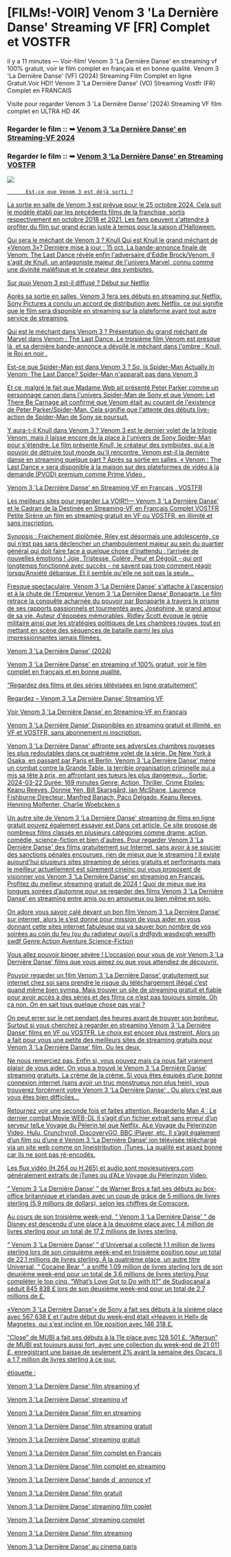 <td class="d-block color-fg-default comment-body markdown-body js-comment-body">
        <h1 dir="auto">[FILMs!-VOIR] Venom 3 'La Dernière Danse' Streaming VF [FR] Complet et VOSTFR</h1>
<p dir="auto">il y a 11 minutes — Voir-film! Venom 3 'La Dernière Danse' en streaming vf 100% gratuit, voir le film complet en français et en bonne qualité. Venom 3 'La Dernière Danse' (VF) (2024) Streaming Film Complet en ligne Gratuit.Voir HD!! Venom 3 'La Dernière Danse' (VO) Streaming Vostfr (FR) Complet en FRANCAIS</p>
<p dir="auto">Visite pour regarder Venom 3 'La Dernière Danse' (2024) Streaming VF film complet en ULTRA HD 4K</p>
<h3 dir="auto">Regarder le film :: ➥ <a href="https://flixmedia.online/fr/movie/912649/venom-the-last-dance" rel="nofollow">Venom 3 'La Dernière Danse' en Streaming-VF 2024</a></h3>
<h3 dir="auto">Regarder le film :: ➥ <a href="https://flixmedia.online/fr/movie/912649/venom-the-last-dance" rel="nofollow">Venom 3 'La Dernière Danse' en Streaming VOSTFR</a></h3>
<p dir="auto"><animated-image data-catalyst=""><a href="https:/flixmedia.online//fr/movie/912649/venom-the-last-dance" title="PLAYNOW" rel="nofollow" data-target="animated-image.originalLink"><img src="https://camo.githubusercontent.com/e77d383337f352112ed1c7d3ceb2b7e09c82c4d2a374d360222ff6c789a55060/68747470733a2f2f692e696d6775722e636f6d2f6a684e476f45742e676966" data-canonical-src="https://i.imgur.com/jhNGoEt.gif" style="max-width: 100%; display: inline-block;" data-target="animated-image.originalImage"></a>
      <span class="AnimatedImagePlayer" data-target="animated-image.player" hidden="">
        <a data-target="animated-image.replacedLink" class="AnimatedImagePlayer-images" href="https://flixmedia.online//fr/movie/912649/venom-the-last-dance" target="_blank">
          Quand le film Venom 3 va sortir ?
Le troisième épisode de la saga mettant en scène Tom Hardy dans le rôle du symbiote ennemi de l'homme-araignée, Venom : The Last Dance, sort au cinéma ce mercredi 30 octobre. Dans ce nouvel opus, Eddie et son double se retrouvent en cavale, traqués par leurs semblables.
          Quand sortira Venom 4 ?
Venom: The Last Dance, film d'action de Kelly Marcel avec Tom Hardy, Chiwetel Ejiofor et Juno Temple, en salle le 30 octobre 2024. Venom: The Last Dance est le troisième et dernier chapitre de la trilogie Venom, réalisée par Kelly Marcel.

          Est-ce que Venom 3 est déjà sorti ?
La sortie en salle de Venom 3 est prévue pour le 25 octobre 2024. Cela suit le modèle établi par les précédents films de la franchise, sortis respectivement en octobre 2018 et 2021. Les fans peuvent s'attendre à profiter du film sur grand écran juste à temps pour la saison d'Halloween.

Qui sera le méchant de Venom 3 ?
Knull
Qui est Knull le grand méchant de «Venom 3»? Dernière mise à jour : 15 oct. La bande-annonce finale de Venom: The Last Dance révèle enfin l'adversaire d'Eddie Brock/Venom. Il s'agit de Knull, un antagoniste majeur de l'univers Marvel, connu comme une divinité maléfique et le créateur des symbiotes.

Sur quoi Venom 3 est-il diffusé ?
Début sur Netflix

Après sa sortie en salles, Venom 3 fera ses débuts en streaming sur Netflix. Sony Pictures a conclu un accord de distribution avec Netflix, ce qui signifie que le film sera disponible en streaming sur la plateforme avant tout autre service de streaming.

Qui est le méchant dans Venom 3 ?
Présentation du grand méchant de Marvel dans Venom : The Last Dance. Le troisième film Venom est presque là, et sa dernière bande-annonce a dévoilé le méchant dans l'ombre : Knull, le Roi en noir .

Est-ce que Spider-Man est dans Venom 3 ?
So, Is Spider-Man Actually In Venom: The Last Dance?
Spider-Man n'apparaît pas dans Venom 3

Et ce, malgré le fait que Madame Web ait présenté Peter Parker comme un personnage canon dans l'univers Spider-Man de Sony et que Venom: Let There Be Carnage ait confirmé que Venom était au courant de l'existence de Peter Parker/Spider-Man. Cela signifie que l'attente des débuts live-action de Spider-Man de Sony se poursuit.

Y aura-t-il Knull dans Venom 3 ?
Venom 3 est le dernier volet de la trilogie Venom, mais il laisse encore de la place à l'univers de Sony Spider-Man pour s'étendre. Le film présente Knull, le créateur des symbiotes, qui a le pouvoir de détruire tout monde qu'il rencontre.
Venom est-il la dernière danse en streaming quelque part ?
Après sa sortie en salles, « Venom : The Last Dance » sera disponible à la maison sur des plateformes de vidéo à la demande (PVOD) premium comme Prime Video .
<p dir="auto">Venom 3 'La Dernière Danse' en Streaming VF en Français , VOSTFR</p>
<p dir="auto">Les meilleurs sites pour regarder La VOIR!!— Venom 3 'La Dernière Danse' et le Cadran de la Destinée en Streaming-VF en Français Complet VOSTFR Petite Sirène un film en streaming gratuit en VF ou VOSTFR, en illimité et sans inscription.</p>
<p dir="auto">Synopsis : Fraichement diplômée, Riley est désormais une adolescente, ce qui n’est pas sans déclencher un chamboulement majeur au sein du quartier général qui doit faire face à quelque chose d’inattendu : l’arrivée de nouvelles émotions ! Joie, Tristesse, Colère, Peur et Dégoût - qui ont longtemps fonctionné avec succès - ne savent pas trop comment réagir lorsqu’Anxiété débarque. Et il semble qu'elle ne soit pas la seule...</p>
<p dir="auto">Fresque spectaculaire, Venom 3 'La Dernière Danse' s'attache à l'ascension et à la chute de l'Empereur Venom 3 'La Dernière Danse' Bonaparte. Le film retrace la conquête acharnée du pouvoir par Bonaparte à travers le prisme de ses rapports passionnels et tourmentés avec Joséphine, le grand amour de sa vie. Auteur d'épopées mémorables, Ridley Scott évoque le génie militaire ainsi que les stratégies politiques de Les chambres rouges, tout en mettant en scène des séquences de bataille parmi les plus impressionnantes jamais filmées.</p>
<p dir="auto">Venom 3 'La Dernière Danse' (2024)</p>
<p dir="auto">Venom 3 'La Dernière Danse' en streaming vf 100% gratuit, voir le film complet en français et en bonne qualité.</p>
<p dir="auto">“Regardez des films et des séries télévisées en ligne gratuitement”</p>
<p dir="auto">Regardez – Venom 3 'La Dernière Danse' Streaming VF</p>
<p dir="auto">Voir Venom 3 'La Dernière Danse' en Streaming-VF en Français</p>
<p dir="auto">Venom 3 'La Dernière Danse' Disponibles en streaming gratuit et illimité, en VF et VOSTFR, sans abonnement ni inscription.</p>
<p dir="auto">Venom 3 'La Dernière Danse' affronte ses adversLes chambres rougeses les plus redoutables dans ce quatrième volet de la série. De New York à Osaka, en passant par Paris et Berlin, Venom 3 'La Dernière Danse' mène un combat contre la Grande Table, la terrible organisation criminelle qui a mis sa tête à prix, en affrontant ses tueurs les plus dangereux... Sortie: 2024-03-22 Durée: 169 minutes Genre: Action, Thriller, Crime Etoiles: Keanu Reeves, Donnie Yen, Bill Skarsgård, Ian McShane, Laurence Fishburne Directeur: Manfred Banach, Paco Delgado, Keanu Reeves, Henning Molfenter, Charlie Woebcken.s</p>
<p dir="auto">Un autre site de Venom 3 'La Dernière Danse' streaming de films en ligne gratuit pouvez également essayer est Dans cet article. Ce site propose de nombreux films classés en plusieurs catégories comme drame, action, comédie, science-fiction et bien d'autres. Pour regarder Venom 3 'La Dernière Danse' des films gratuitement sur Internet, sans avoir à se soucier des sanctions pénales encourues, rien de mieux que le streaming ! Il existe aujourd’hui plusieurs sites streaming de séries gratuits et performants mais le meilleur actuellement est sûrement cineinc qui vous proposent de visionner vos Venom 3 'La Dernière Danse' en streaming en Français. Profitez du meilleur streaming gratuit de 2024 ! Quoi de mieux que les longues soirées d’automne pour se regarder des films Venom 3 'La Dernière Danse' en streaming entre amis ou en amoureux ou bien même en solo.</p>
<p dir="auto">On adore vous savoir calé devant un bon film Venom 3 'La Dernière Danse' sur internet, alors le s’est donné pour mission de vous aider en vous donnant cette sites internet fabuleuse qui va sauver bon nombre de vos soirées au coin du feu (ou du radiateur quoi).s drdfgvb wasdxcgh wesdfh swdf Genre:Action,Aventure,Science-Fiction</p>
<p dir="auto">Vous allez pouvoir binger sévère ! L’occasion pour vous de voir Venom 3 'La Dernière Danse' films que vous aimez ou que vous attendiez de découvrir.</p>
<p dir="auto">Pouvoir regarder un film Venom 3 'La Dernière Danse' gratuitement sur internet chez soi sans prendre le risque du téléchargement illégal c’est quand même bien sympa. Mais trouver un site de streaming gratuit et fiable pour avoir accès à des séries et des films ce n’est pas toujours simple. Oh ça non. On en sait tous quelque chose pas vrai ?</p>
<p dir="auto">On peut errer sur le net pendant des heures avant de trouver son bonheur. Surtout si vous cherchez à regarder en streaming Venom 3 'La Dernière Danse' films en VF ou VOSTFR. Le choix est encore plus restreint. Alors on a fait pour vous une petite des meilleurs sites de streaming gratuits pour Venom 3 'La Dernière Danse' film. Ou les deux.</p>
<p dir="auto">Ne nous remerciez pas. Enfin si, vous pouvez mais ça nous fait vraiment plaisir de vous aider. On vous a trouvé le Venom 3 'La Dernière Danse' streaming gratuits. La crème de la crème. Si vous êtes équipés d’une bonne connexion internet (sans avoir un truc monstrueux non plus hein), vous trouverez forcément votre Venom 3 'La Dernière Danse' . Ou alors c’est que vous êtes bien difficiles…</p>
<p dir="auto">Retournez voir une seconde fois et faites attention. RegarderIp Man 4 : Le dernier combat Movie WEB-DL Il s’agit d’un fichier extrait sans erreur d’un serveur telLe Voyage du Pèlerin,tel que Netflix, ALe Voyage du Pèlerinzon Video, Hulu, Crunchyroll, DiscoveryGO, BBC iPlayer, etc. Il s’agit également d’un film ou d’une é Venom 3 'La Dernière Danse' ion télévisée téléchargé via un site web comme on lineistribution, iTunes. La qualité est assez bonne car ils ne sont pas ré-encodés.</p>
<p dir="auto">Les flux vidéo (H.264 ou H.265) et audio sont moviesunivers.com généralement extraits de iTunes ou d’ALe Voyage du Pèlerinzon Video,</p>
<p dir="auto">“ Venom 3 'La Dernière Danse' ” de Warner Bros a fait ses débuts au box-office britannique et irlandais avec un coup de grâce de 5 millions de livres sterling (5,9 millions de dollars), selon les chiffres de Comscore.</p>
<p dir="auto">Au cours de son troisième week-end, “ Venom 3 'La Dernière Danse' ” de Disney est descendu d'une place à la deuxième place avec 1,4 million de livres sterling pour un total de 17,2 millions de livres sterling.</p>
<p dir="auto">“ Venom 3 'La Dernière Danse' ” d'Universal a collecté 1,1 million de livres sterling lors de son cinquième week-end en troisième position pour un total de 22,1 millions de livres sterling. À la quatrième place, un autre titre Universal, “ Cocaine Bear ”, a sniffé 1,09 million de livres sterling lors de son deuxième week-end pour un total de 3,6 millions de livres sterling.Pour compléter le top cinq, “What’s Love Got to Do with It?” de Studiocanal a séduit 845 838 £ lors de son deuxième week-end pour un total de 2,7 millions de £.</p>
<p dir="auto">«Venom 3 'La Dernière Danse'» de Sony a fait ses débuts à la sixième place avec 567 638 £ et l'autre début du week-end était «Heaven in Hell» de Magnetes, qui s'est incliné en 10e position avec 146 318 £.</p>
<p dir="auto">“Close” de MUBI a fait ses débuts à la 11e place avec 128 501 £. “Aftersun” de MUBI est toujours aussi fort, avec une collection du week-end de 21 011 £, enregistrant une baisse de seulement 2% avant la semaine des Oscars. Il a 1,7 million de livres sterling à ce jour.</p>
<p dir="auto">étiquette :</p>
<p dir="auto">Venom 3 'La Dernière Danse' film streaming vf</p>
<p dir="auto">Venom 3 'La Dernière Danse' streaming vf</p>
<p dir="auto">Venom 3 'La Dernière Danse' film en streaming</p>
<p dir="auto">Venom 3 'La Dernière Danse' film streaming gratuit</p>
<p dir="auto">Venom 3 'La Dernière Danse' streaming gratuit</p>
<p dir="auto">Venom 3 'La Dernière Danse' film complet en Francais</p>
<p dir="auto">Venom 3 'La Dernière Danse' film complet en streaming</p>
<p dir="auto">Venom 3 'La Dernière Danse' bande d` annonce vf</p>
<p dir="auto">Venom 3 'La Dernière Danse' film gratuit</p>
<p dir="auto">Venom 3 'La Dernière Danse' streaming film coplet</p>
<p dir="auto">Venom 3 'La Dernière Danse' streaming complet</p>
<p dir="auto">Venom 3 'La Dernière Danse' film streaming</p>
<p dir="auto">Venom 3 'La Dernière Danse' au cinema paris</p>
    </td>
